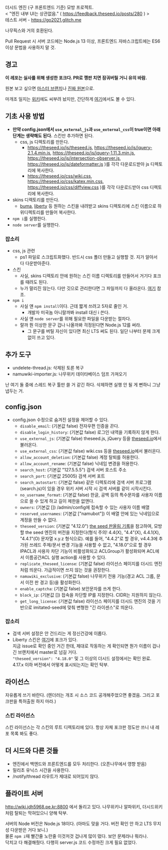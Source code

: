 더시드 엔진 (구 프론트엔드 기준) 모방 프로젝트.  
< "엔진 내부 UI는 상관없음." ( https://feedback.theseed.io/posts/280 ) >  
테스트 서버 - https://go2021.glitch.me

나무픽스와 거의 호환된다.

Pull Request 시 서버 코드에는 Node.js 13 이상, 프론트엔드 자바스크립트에는 ES6 이상 문법을 사용하지 말 것.

## 경고
<b style="size: 3em;">이 레포는 실사를 위해 생성한 포크다. PR로 깽판 치면 잠궈버릴 거니 유의 바람.</b>

원본 보고 싶으면 [마스터 브랜치](https://github.com/JeonDohyeon/imitated-seed/blob/master)나 [진짜 원본](https://github.com/gdl-blue/imitated-seed-2)으로.

마개조 일지는 [위키](http://wiki.jdh5968.pe.kr:8800/w/개발일지:개발일지)에도 씨부려 놨지만, 간단하게 [여기](https://github.com/JeonDohyeon/imitated-seed/wiki/패치-일람)에서도 볼 수 있다.

## 기초 사용 방법
- **만약 config.json에서 `use_external_js`과 `use_external_css`이 true이면 아래 단계는 생략해도 된다.** 스킨만 추가하면 된다.
  - css, js 디렉토리를 만든다.
    - https://theseed.io/js/theseed.js, https://theseed.io/js/jquery-2.1.4.min.js, https://theseed.io/js/jquery-1.11.3.min.js, https://theseed.io/js/intersection-observer.js, https://theseed.io/js/dateformatter.js )를 각각 다운로드받아 js 디렉토리에 복사한다.
    - https://theseed.io/css/wiki.css, https://theseed.io/css/katex.min.css, https://theseed.io/css/diffview.css )를 각각 다운로드받아 css 디렉토리에 복사한다.
- skins 디렉토리를 만든다.
  - [buma](https://github.com/LiteHell/theseed-skin-buma/tree/d77eef50a77007da391c5082b4b94818db372417), [liberty](https://github.com/namuwiki/theseed-skin-liberty/tree/153cf78f70206643ec42e856aff8280dc21eb2c0) 등 원하는 스킨을 내려받고 skins 디렉토리에 스킨 이름으로 하위디렉토리를 만들어 복사한다.
- `npm i`를 실행한다.
- `node server`를 실행한다.

### 잡소리
- css, js 관련
  - ps1 파일로 스크립트화했다. 반드시 css 폴더 만들고 실행할 것. 지가 알아서 다 다운받아준다.
- 스킨
  - 사실, skins 디렉토리 안에 원하는 스킨 이름 디렉토리를 만들어서 거기다 포크를 때려도 된다.
  - 누가 말리진 않는다. 다만 깃으로 관리한다면 그 파일까지 다 올라온다. [여기](./skins/liberty) 참조.
- `npm i`
  - 사실 얜 `npm install`이다. 근데 짧게 쓰려고 5자로 줄인 거.
    - 개발자 미국놈 아니랄까봐 install 대신 i 쓴다.
  - 사실 얜 `node server`를 위해 필요한 파일을 다운받는 절차다.
  - 랄까 뭔 이상한 문구 겁나 나올까봐 걱정된다면 Node.js 12를 써라.
    - 그 문구를 버틸 자신이 있다면 최신 LTS 써도 된다. 일단 나부터 문제 크게 없이 쓰고 있다.

## 추가 도구
- undelete-thread.js: 삭제된 토론 복구
- namuwiki-importer.js: 나무위키 데이타베이스 덤프 가져오기

난 여기 둘 중에 스레드 복구 툴만 쓸 거 같긴 하다. 삭제하면 실행 안 될 게 뻔하니 그냥 냅두는 거.

## config.json
- config.json 수정으로 숨겨진 설정을 제어할 수 있다.
  - `disable_email`: (기본값 false) 전자우편 인증을 끈다.
  - `disable_login_history`: (기본값 false) 로그인 내역을 기록하지 않게 한다.
  - `use_external_js`: (기본값 false) theseed.js, jQuery 등을 [theseed.io](https://theseed.io)에서 불러온다.
  - `use_external_css`: (기본값 false) wiki.css 등을 [theseed.io](https://theseed.io)에서 불러온다.
  - `allow_account_deletion`: (기본값 false) 계정 탈퇴를 허용한다.
  - `allow_account_rename`: (기본값 false) 닉네임 변경을 허용한다.
  - `search_host`: (기본값 "127.5.5.5") 검색 서버 호스트 주소
  - `search_port`: (기본값 25005) 검색 서버 포트
  - `search_autostart`: (기본값 false) 같은 디렉토리에 검색 서버 프로그램(search.js)이 있을 경우 위키 서버 시작 시 검색 서버를 같이 시작시킨다.
  - `no_username_format`: (기본값 false) 한글, 공백 등의 특수문자를 사용자 이름으로 쓸 수 있게 하고 길이 제한을 없앤다.
  - `owners`: (기본값 \[\]) /admin/config에 접속할 수 있는 사용자 이름 배열
  - `reserved_usernames`: (기본값 \["namubot"\]) 이 배열 안에 있는 닉네임으로 계정을 만들 수 없다.
  - `theseed_version`: (기본값 "4.12.0") [the seed 판올림 기록](https://namu.wiki/w/the%20seed/%EC%97%85%EB%8D%B0%EC%9D%B4%ED%8A%B8#toc)을 참고하여, 모방할 the seed 엔진의 버전을 지정한다(형식 주의! 4.4(X), "4.4"(X), 4.4.1(X), "4.4.1"(O) 문자열 x.y.z 형식으로). 예를 들어, "4.4.2"로 할 경우, v4.4.3에 추가된 쓰레드 주제/문서 변경 기능을 사용할 수 없고, "4.18.0"으로 할 경우 IPACL과 사용자 차단 기능이 비활성화되고 ACLGroup가 활성화되며 ACL에서 이름공간ACL 실행 action를 사용할 수 있다.
  - `replicate_theseed_license`: (기본값 false) 라이선스 페이지를 더시드 엔진처럼 띄운다. 가급적이면 쓰지 않는 것을 권장한다.
  - `namuwiki_exclusive`: (기본값 false) 나무위키 전용 기능(경고 ACL 그룹, 문서 이전 판 경고 등)을 활성화한다.
  - `enable_captcha`: (기본값 false) 보안문자를 쓰게 한다.
  - `block_ip`: (기본값 []) 접속을 차단할 IP를 지정한다. CIDR는 지원하지 않는다.
  - `get_long_license`: (기본값 false) 라이선스 페이지를 더시드 엔진의 것을 기반으로 imitated-seed에 맞춰 변형한 "긴 라이센스"로 띄운다.

### 잡소리
- 검색 서버 설정은 안 건드리는 게 정신건강에 이롭다.
- Liberty 스킨은 [여기](https://github.com/JeonDohyeon/theseed-skin-liberty)에 포크가 있다.  
지금 issue로 확인 중인 거긴 한데, 제대로 작동하는 게 확인되면 뭔가 이름이 겁나 긴 브랜치에서 master로 넘길 거다.  
`"theseed_version": "4.18.0"` 및 그 이상의 더시드 설정에서는 확인 완료. 4.17.x 이하 버전에서 어떻게 표시되는지는 확인 탁부.

## 라이선스
자유롭게 쓰기 바란다. (렌더러는 개조 시 소스 코드 공개해주었으면 좋겠음. 그리고 포크판을 특허출원 하지 마라.)

### 스킨 라이선스
스킨 라이선스는 각 스킨의 루트 디렉토리에 있다. 항상 자체 포크판 정도만 쓰니 내 레포 목록 봐도 좋다.

## 더 시드와 다른 것들
- 엔진에서 백엔드와 프론트엔드를 모두 처리한다. (오픈나무에서 영향 받음)
- 밀리초 유닉스 시간을 사용한다.
- /notify/thread 라우트가 제대로 되어있지 않다.

## 플라이트 서버
http://wiki.jdh5968.pe.kr:8800 에서 돌리고 있다. 나무위키나 알파위키, 더시드위키처럼 탈퇴는 막혀있으니 양해 탁부.

서버의 Node 버전은 Node.js 18이다. (아마도 맞을 거다. 버전 확인 안 하고 LTS 무지성 다운받은 거다 보니.)  
물론 `npm i`때 빨간줄 노란줄 이것저것 겁나게 많이 떴다. 보안 문제라나 뭐라나.  
닥치고 다 해결해줬다. 다행히 server.js 코드 수정까진 크게 필요 없었다.
